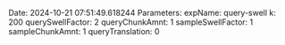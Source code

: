 Date: 2024-10-21 07:51:49.618244
Parameters:
	expName: query-swell
	k: 200
	querySwellFactor: 2
	queryChunkAmnt: 1
	sampleSwellFactor: 1
	sampleChunkAmnt: 1
	queryTranslation: 0
